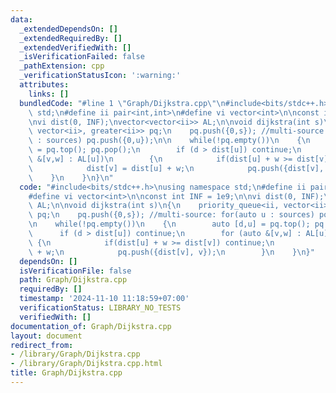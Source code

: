 ```yaml
---
data:
  _extendedDependsOn: []
  _extendedRequiredBy: []
  _extendedVerifiedWith: []
  _isVerificationFailed: false
  _pathExtension: cpp
  _verificationStatusIcon: ':warning:'
  attributes:
    links: []
  bundledCode: "#line 1 \"Graph/Dijkstra.cpp\"\n#include<bits/stdc++.h>\nusing namespace\
    \ std;\n#define ii pair<int,int>\n#define vi vector<int>\n\nconst int INF = 1e9;\n\
    \nvi dist(0, INF);\nvector<vector<ii>> AL;\n\nvoid dijkstra(int s)\n{\n    priority_queue<ii,\
    \ vector<ii>, greater<ii>> pq;\n    pq.push({0,s}); //multi-source: for(auto u\
    \ : sources) pq.push({0,u});\n\n    while(!pq.empty())\n    {\n        auto [d,u]\
    \ = pq.top(); pq.pop();\n        if (d > dist[u]) continue;\n        for (auto\
    \ &[v,w] : AL[u])\n        {\n            if(dist[u] + w >= dist[v]) continue;\n\
    \            dist[v] = dist[u] + w;\n            pq.push({dist[v], v});\n    \
    \    }\n    }\n}\n"
  code: "#include<bits/stdc++.h>\nusing namespace std;\n#define ii pair<int,int>\n\
    #define vi vector<int>\n\nconst int INF = 1e9;\n\nvi dist(0, INF);\nvector<vector<ii>>\
    \ AL;\n\nvoid dijkstra(int s)\n{\n    priority_queue<ii, vector<ii>, greater<ii>>\
    \ pq;\n    pq.push({0,s}); //multi-source: for(auto u : sources) pq.push({0,u});\n\
    \n    while(!pq.empty())\n    {\n        auto [d,u] = pq.top(); pq.pop();\n  \
    \      if (d > dist[u]) continue;\n        for (auto &[v,w] : AL[u])\n       \
    \ {\n            if(dist[u] + w >= dist[v]) continue;\n            dist[v] = dist[u]\
    \ + w;\n            pq.push({dist[v], v});\n        }\n    }\n}"
  dependsOn: []
  isVerificationFile: false
  path: Graph/Dijkstra.cpp
  requiredBy: []
  timestamp: '2024-11-10 11:18:59+07:00'
  verificationStatus: LIBRARY_NO_TESTS
  verifiedWith: []
documentation_of: Graph/Dijkstra.cpp
layout: document
redirect_from:
- /library/Graph/Dijkstra.cpp
- /library/Graph/Dijkstra.cpp.html
title: Graph/Dijkstra.cpp
---
```

